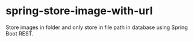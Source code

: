 # spring-store-image-with-url
Store images in folder and only store in file path in database using Spring Boot REST.
